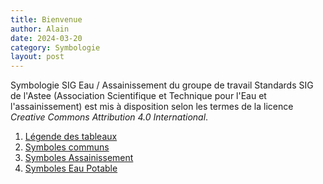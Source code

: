 ```yaml
---
title: Bienvenue
author: Alain
date: 2024-03-20
category: Symbologie
layout: post
---
```

Symbologie SIG Eau / Assainissement du groupe de travail Standards SIG de l'Astee (Association Scientifique et Technique pour l'Eau et l'assainissement) est mis à disposition selon les termes de la licence _Creative Commons Attribution 4.0 International_.

1. [Légende des tableaux](01-Légende-des-tableaux)
1. [Symboles communs](02-Symboles-Communs)
1. [Symboles Assainissement](03-Symboles-Assainissement)
1. [Symboles Eau Potable](04-Symboles-Eau-Potable)
